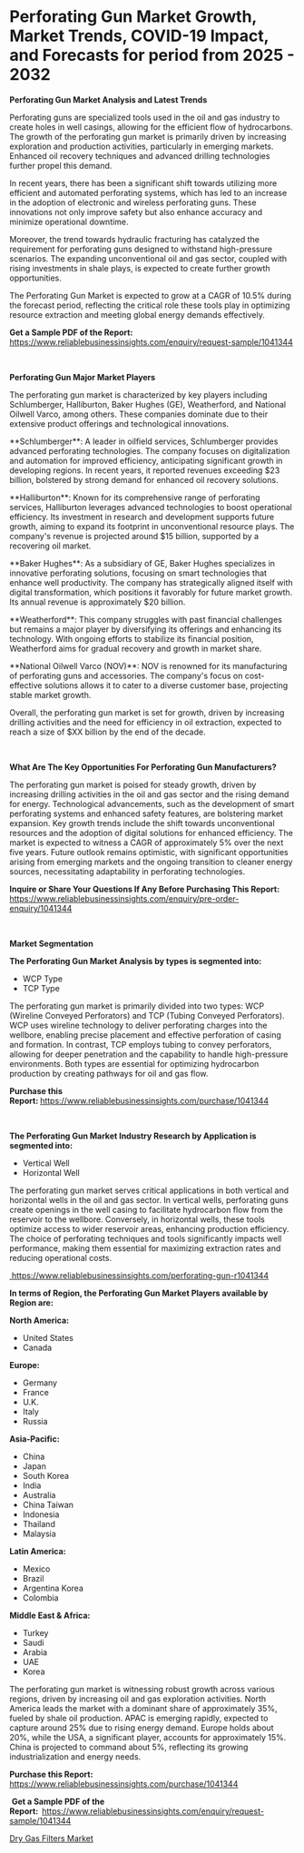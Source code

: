 <p><h1>Perforating Gun Market Growth, Market Trends, COVID-19 Impact, and Forecasts for period from 2025 - 2032</h1></p><p><strong>Perforating Gun Market Analysis and Latest Trends</strong></p>
<p><p>Perforating guns are specialized tools used in the oil and gas industry to create holes in well casings, allowing for the efficient flow of hydrocarbons. The growth of the perforating gun market is primarily driven by increasing exploration and production activities, particularly in emerging markets. Enhanced oil recovery techniques and advanced drilling technologies further propel this demand.</p><p>In recent years, there has been a significant shift towards utilizing more efficient and automated perforating systems, which has led to an increase in the adoption of electronic and wireless perforating guns. These innovations not only improve safety but also enhance accuracy and minimize operational downtime.</p><p>Moreover, the trend towards hydraulic fracturing has catalyzed the requirement for perforating guns designed to withstand high-pressure scenarios. The expanding unconventional oil and gas sector, coupled with rising investments in shale plays, is expected to create further growth opportunities. </p><p>The Perforating Gun Market is expected to grow at a CAGR of 10.5% during the forecast period, reflecting the critical role these tools play in optimizing resource extraction and meeting global energy demands effectively.</p></p>
<p><strong>Get a Sample PDF of the Report:&nbsp;</strong> <a href="https://www.reliablebusinessinsights.com/enquiry/request-sample/1041344?utm_campaign=2760&utm_medium=2&utm_source=Github&utm_content=ia&utm_term=23022025&utm_id=perforating-gun">https://www.reliablebusinessinsights.com/enquiry/request-sample/1041344</a></p>
<p>&nbsp;</p>
<p><strong>Perforating Gun Major Market Players</strong></p>
<p><p>The perforating gun market is characterized by key players including Schlumberger, Halliburton, Baker Hughes (GE), Weatherford, and National Oilwell Varco, among others. These companies dominate due to their extensive product offerings and technological innovations.</p><p>**Schlumberger**: A leader in oilfield services, Schlumberger provides advanced perforating technologies. The company focuses on digitalization and automation for improved efficiency, anticipating significant growth in developing regions. In recent years, it reported revenues exceeding $23 billion, bolstered by strong demand for enhanced oil recovery solutions.</p><p>**Halliburton**: Known for its comprehensive range of perforating services, Halliburton leverages advanced technologies to boost operational efficiency. Its investment in research and development supports future growth, aiming to expand its footprint in unconventional resource plays. The company's revenue is projected around $15 billion, supported by a recovering oil market.</p><p>**Baker Hughes**: As a subsidiary of GE, Baker Hughes specializes in innovative perforating solutions, focusing on smart technologies that enhance well productivity. The company has strategically aligned itself with digital transformation, which positions it favorably for future market growth. Its annual revenue is approximately $20 billion.</p><p>**Weatherford**: This company struggles with past financial challenges but remains a major player by diversifying its offerings and enhancing its technology. With ongoing efforts to stabilize its financial position, Weatherford aims for gradual recovery and growth in market share.</p><p>**National Oilwell Varco (NOV)**: NOV is renowned for its manufacturing of perforating guns and accessories. The company's focus on cost-effective solutions allows it to cater to a diverse customer base, projecting stable market growth.</p><p>Overall, the perforating gun market is set for growth, driven by increasing drilling activities and the need for efficiency in oil extraction, expected to reach a size of $XX billion by the end of the decade.</p></p>
<p>&nbsp;</p>
<p><strong>What Are The Key Opportunities For Perforating Gun Manufacturers?</strong></p>
<p><p>The perforating gun market is poised for steady growth, driven by increasing drilling activities in the oil and gas sector and the rising demand for energy. Technological advancements, such as the development of smart perforating systems and enhanced safety features, are bolstering market expansion. Key growth trends include the shift towards unconventional resources and the adoption of digital solutions for enhanced efficiency. The market is expected to witness a CAGR of approximately 5% over the next five years. Future outlook remains optimistic, with significant opportunities arising from emerging markets and the ongoing transition to cleaner energy sources, necessitating adaptability in perforating technologies.</p></p>
<p><strong>Inquire or Share Your Questions If Any Before Purchasing This Report:</strong> <a href="https://www.reliablebusinessinsights.com/enquiry/pre-order-enquiry/1041344?utm_campaign=2760&utm_medium=2&utm_source=Github&utm_content=ia&utm_term=23022025&utm_id=perforating-gun">https://www.reliablebusinessinsights.com/enquiry/pre-order-enquiry/1041344</a></p>
<p>&nbsp;</p>
<p><strong>Market Segmentation</strong></p>
<p><strong>The Perforating Gun Market Analysis by types is segmented into:</strong></p>
<p><ul><li>WCP Type</li><li>TCP Type</li></ul></p>
<p><p>The perforating gun market is primarily divided into two types: WCP (Wireline Conveyed Perforators) and TCP (Tubing Conveyed Perforators). WCP uses wireline technology to deliver perforating charges into the wellbore, enabling precise placement and effective perforation of casing and formation. In contrast, TCP employs tubing to convey perforators, allowing for deeper penetration and the capability to handle high-pressure environments. Both types are essential for optimizing hydrocarbon production by creating pathways for oil and gas flow.</p></p>
<p><strong>Purchase this Report:&nbsp;</strong><a href="https://www.reliablebusinessinsights.com/purchase/1041344?utm_campaign=2760&utm_medium=2&utm_source=Github&utm_content=ia&utm_term=23022025&utm_id=perforating-gun">https://www.reliablebusinessinsights.com/purchase/1041344</a></p>
<p>&nbsp;</p>
<p><strong>The Perforating Gun Market Industry Research by Application is segmented into:</strong></p>
<p><ul><li>Vertical Well</li><li>Horizontal Well</li></ul></p>
<p><p>The perforating gun market serves critical applications in both vertical and horizontal wells in the oil and gas sector. In vertical wells, perforating guns create openings in the well casing to facilitate hydrocarbon flow from the reservoir to the wellbore. Conversely, in horizontal wells, these tools optimize access to wider reservoir areas, enhancing production efficiency. The choice of perforating techniques and tools significantly impacts well performance, making them essential for maximizing extraction rates and reducing operational costs.</p></p>
<p><a href="https://www.reliablebusinessinsights.com/perforating-gun-r1041344?utm_campaign=2760&utm_medium=2&utm_source=Github&utm_content=ia&utm_term=23022025&utm_id=perforating-gun">&nbsp;https://www.reliablebusinessinsights.com/perforating-gun-r1041344</a></p>
<p><strong>In terms of Region, the Perforating Gun Market Players available by Region are:</strong></p>
<p>
    <p> <strong> North America: </strong>
        <ul>
            <li>United States</li>
            <li>Canada</li>
        </ul>
        </p> 
    <p> <strong> Europe: </strong>
        <ul>
            <li>Germany</li>
            <li>France</li>
            <li>U.K.</li>
            <li>Italy</li>
            <li>Russia</li>
        </ul>
        </p> 
    <p> <strong> Asia-Pacific: </strong>
        <ul>
            <li>China</li>
            <li>Japan</li>
            <li>South Korea</li>
            <li>India</li>
            <li>Australia</li>
            <li>China Taiwan</li>
            <li>Indonesia</li>
            <li>Thailand</li>
            <li>Malaysia</li>
        </ul>
        </p> 
    <p> <strong> Latin America: </strong>
        <ul>
            <li>Mexico</li>
            <li>Brazil</li>
            <li>Argentina Korea</li>
            <li>Colombia</li>
        </ul>
        </p> 
    <p> <strong> Middle East & Africa: </strong>
        <ul>
            <li>Turkey</li>
            <li>Saudi</li>
            <li>Arabia</li>
            <li>UAE</li>
            <li>Korea</li>
        </ul>
    </p>
    </p>
<p><p>The perforating gun market is witnessing robust growth across various regions, driven by increasing oil and gas exploration activities. North America leads the market with a dominant share of approximately 35%, fueled by shale oil production. APAC is emerging rapidly, expected to capture around 25% due to rising energy demand. Europe holds about 20%, while the USA, a significant player, accounts for approximately 15%. China is projected to command about 5%, reflecting its growing industrialization and energy needs.</p></p>
<p><strong>Purchase this Report: </strong><a href="https://www.reliablebusinessinsights.com/purchase/1041344?utm_campaign=2760&utm_medium=2&utm_source=Github&utm_content=ia&utm_term=23022025&utm_id=perforating-gun">https://www.reliablebusinessinsights.com/purchase/1041344</a></p>
<p>&nbsp;<strong>Get a Sample PDF of the Report:&nbsp;&nbsp;</strong><a href="https://www.reliablebusinessinsights.com/enquiry/request-sample/1041344?utm_campaign=2760&utm_medium=2&utm_source=Github&utm_content=ia&utm_term=23022025&utm_id=perforating-gun">https://www.reliablebusinessinsights.com/enquiry/request-sample/1041344</a></p>
<p><strong></strong></p>
<p><p><a href="https://github.com/ngozudapshi/Market-Research-Report-List-1/blob/main/dry-gas-filters-market.md?utm_campaign=2760&utm_medium=2&utm_source=Github&utm_content=ia&utm_term=23022025&utm_id=perforating-gun">Dry Gas Filters Market</a></p></p>
